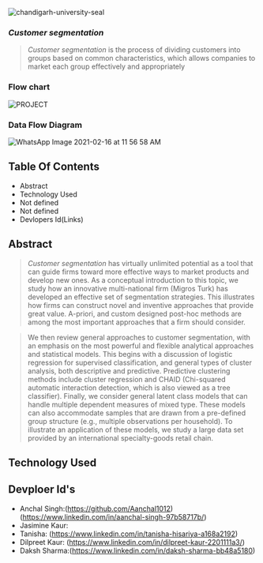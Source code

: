 ![chandigarh-university-seal](https://user-images.githubusercontent.com/56217969/108203271-412d3d80-7148-11eb-8823-15d26d97851a.png)

### *Customer segmentation*
> *Customer segmentation* is the process of dividing customers into groups based on common characteristics, which allows companies to market each group effectively and appropriately

### Flow chart

![PROJECT](https://user-images.githubusercontent.com/56217969/108195813-5604d380-713e-11eb-8b73-9ffd6b13cc5e.jpg)

### Data Flow Diagram

![WhatsApp Image 2021-02-16 at 11 56 58 AM](https://user-images.githubusercontent.com/56217969/108199716-708d7b80-7143-11eb-9e45-ec7a14d66ba4.jpeg)

## Table Of Contents
- Abstract
- Technology Used
- Not defined 
- Not defined
- Devlopers Id(Links)


## Abstract

> *Customer segmentation* has virtually unlimited potential as a tool that can guide firms toward more effective ways to market products and develop new ones. As a conceptual introduction to this topic, we study how an innovative multi-national firm (Migros Turk) has developed an effective set of segmentation strategies. This illustrates how firms can construct novel and inventive approaches that provide great value. A-priori, and custom designed post-hoc methods are among the most important approaches that a firm should consider.

>We then review general approaches to customer segmentation, with an emphasis on the most powerful and flexible analytical approaches and statistical models. This begins with a discussion of logistic regression for supervised classification, and general types of cluster analysis, both descriptive and predictive. Predictive clustering methods include cluster regression and CHAID (Chi-squared automatic interaction detection, which is also viewed as a tree classifier). Finally, we consider general latent class models that can handle multiple dependent measures of mixed type. These models can also accommodate samples that are drawn from a pre-defined group structure (e.g., multiple observations per household). To illustrate an application of these models, we study a large data set provided by an international specialty-goods retail chain.

## Technology Used

## Devploer Id's
- Anchal Singh:(https://github.com/Aanchal1012) (https://www.linkedin.com/in/aanchal-singh-97b58717b/)
- Jasimine Kaur:
- Tanisha: (https://www.linkedin.com/in/tanisha-hisariya-a168a2192)  
- Dilpreet Kaur: (https://www.linkedin.com/in/dilpreet-kaur-2201111a3/)
- Daksh Sharma:(https://www.linkedin.com/in/daksh-sharma-bb48a5180)  
